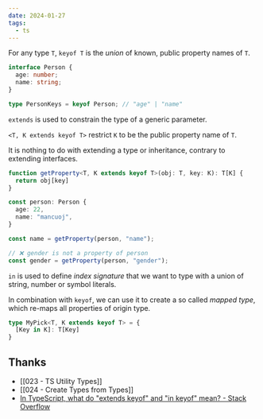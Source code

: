 ```yaml
---
date: 2024-01-27
tags:
  - ts
---
```



For any type `T`, `keyof T` is the _union_ of known, public property names of `T`.

```ts
interface Person {
  age: number;
  name: string;
}

type PersonKeys = keyof Person; // "age" | "name"
```

`extends` is used to constrain the type of a generic parameter. 

`<T, K extends keyof T>` restrict `K` to be the public property name of `T`.

It is nothing to do with extending a type or inheritance, contrary to extending interfaces.

```ts
function getProperty<T, K extends keyof T>(obj: T, key: K): T[K] {
  return obj[key]
}

const person: Person {
  age: 22,
  name: "mancuoj",
}

const name = getProperty(person, "name");

// ❌ gender is not a property of person
const gender = getProperty(person, "gender");
```

`in` is used to define _index signature_ that we want to type with a union of string, number or symbol literals.

In combination with `keyof`, we can use it to create a so called _mapped type_, which re-maps all properties of origin type.

```ts
type MyPick<T, K extends keyof T> = {
  [Key in K]: T[Key]
}
```

## Thanks

- [[023 - TS Utility Types]]
- [[024 - Create Types from Types]]
- [In TypeScript, what do "extends keyof" and "in keyof" mean? - Stack Overflow](https://stackoverflow.com/questions/57337598/in-typescript-what-do-extends-keyof-and-in-keyof-mean)